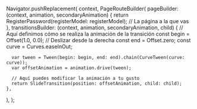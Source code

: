 Navigator.pushReplacement(
  context,
  PageRouteBuilder(
    pageBuilder: (context, animation, secondaryAnimation) {
      return RegisterPassword(registerModel: registerModel); // La página a la que vas
    },
    transitionsBuilder: (context, animation, secondaryAnimation, child) {
      // Aquí definimos cómo se realiza la animación de la transición
      const begin = Offset(1.0, 0.0); // Deslizar desde la derecha
      const end = Offset.zero;
      const curve = Curves.easeInOut;

      var tween = Tween(begin: begin, end: end).chain(CurveTween(curve: curve));
      var offsetAnimation = animation.drive(tween);

      // Aquí puedes modificar la animación a tu gusto
      return SlideTransition(position: offsetAnimation, child: child);
    },
  ),
);